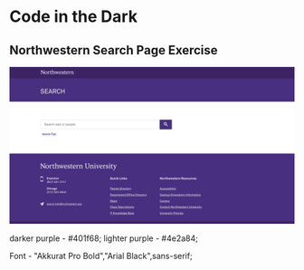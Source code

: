 # Code in the Dark

## Northwestern Search Page Exercise

![htmlformate](./src/NWSearchPage.png)



darker purple - #401f68;
lighter purple - #4e2a84;
    
    
Font - "Akkurat Pro Bold","Arial Black",sans-serif;


